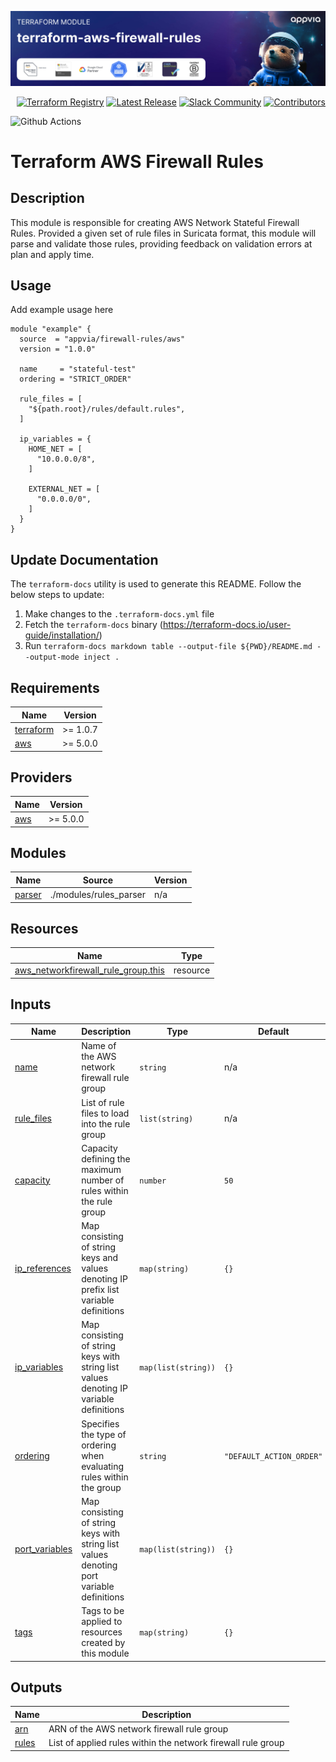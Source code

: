 <!-- markdownlint-disable -->
<a href="https://www.appvia.io/"><img src="https://github.com/appvia/terraform-aws-firewall-rules/blob/main/appvia_banner.jpg?raw=true" alt="Appvia Banner"/></a><br/><p align="right"> <a href="https://registry.terraform.io/modules/appvia/firewall-rules/aws/latest"><img src="https://img.shields.io/static/v1?label=APPVIA&message=Terraform%20Registry&color=191970&style=for-the-badge" alt="Terraform Registry"/></a></a> <a href="https://github.com/appvia/terraform-aws-firewall-rules/releases/latest"><img src="https://img.shields.io/github/release/appvia/terraform-aws-firewall-rules.svg?style=for-the-badge&color=006400" alt="Latest Release"/></a> <a href="https://appvia-community.slack.com/join/shared_invite/zt-1s7i7xy85-T155drryqU56emm09ojMVA#/shared-invite/email"><img src="https://img.shields.io/badge/Slack-Join%20Community-purple?style=for-the-badge&logo=slack" alt="Slack Community"/></a> <a href="https://github.com/appvia/terraform-aws-firewall-rules/graphs/contributors"><img src="https://img.shields.io/github/contributors/appvia/terraform-aws-firewall-rules.svg?style=for-the-badge&color=FF8C00" alt="Contributors"/></a>

<!-- markdownlint-restore -->
<!--
  ***** CAUTION: DO NOT EDIT ABOVE THIS LINE ******
-->

![Github Actions](https://github.com/appvia/terraform-aws-firewall-rules/actions/workflows/terraform.yml/badge.svg)

# Terraform AWS Firewall Rules

## Description

This module is responsible for creating AWS Network Stateful Firewall Rules. Provided a given set of rule files in Suricata format, this module will parse and validate those
rules, providing feedback on validation errors at plan and apply time.

## Usage

Add example usage here

```hcl
module "example" {
  source  = "appvia/firewall-rules/aws"
  version = "1.0.0"

  name     = "stateful-test"
  ordering = "STRICT_ORDER"

  rule_files = [
    "${path.root}/rules/default.rules",
  ]

  ip_variables = {
    HOME_NET = [
      "10.0.0.0/8",
    ]

    EXTERNAL_NET = [
      "0.0.0.0/0",
    ]
  }
}
```

## Update Documentation

The `terraform-docs` utility is used to generate this README. Follow the below steps to update:

1. Make changes to the `.terraform-docs.yml` file
2. Fetch the `terraform-docs` binary (https://terraform-docs.io/user-guide/installation/)
3. Run `terraform-docs markdown table --output-file ${PWD}/README.md --output-mode inject .`

<!-- BEGIN_TF_DOCS -->
## Requirements

| Name | Version |
|------|---------|
| <a name="requirement_terraform"></a> [terraform](#requirement\_terraform) | >= 1.0.7 |
| <a name="requirement_aws"></a> [aws](#requirement\_aws) | >= 5.0.0 |

## Providers

| Name | Version |
|------|---------|
| <a name="provider_aws"></a> [aws](#provider\_aws) | >= 5.0.0 |

## Modules

| Name | Source | Version |
|------|--------|---------|
| <a name="module_parser"></a> [parser](#module\_parser) | ./modules/rules_parser | n/a |

## Resources

| Name | Type |
|------|------|
| [aws_networkfirewall_rule_group.this](https://registry.terraform.io/providers/hashicorp/aws/latest/docs/resources/networkfirewall_rule_group) | resource |

## Inputs

| Name | Description | Type | Default | Required |
|------|-------------|------|---------|:--------:|
| <a name="input_name"></a> [name](#input\_name) | Name of the AWS network firewall rule group | `string` | n/a | yes |
| <a name="input_rule_files"></a> [rule\_files](#input\_rule\_files) | List of rule files to load into the rule group | `list(string)` | n/a | yes |
| <a name="input_capacity"></a> [capacity](#input\_capacity) | Capacity defining the maximum number of rules within the rule group | `number` | `50` | no |
| <a name="input_ip_references"></a> [ip\_references](#input\_ip\_references) | Map consisting of string keys and values denoting IP prefix list variable definitions | `map(string)` | `{}` | no |
| <a name="input_ip_variables"></a> [ip\_variables](#input\_ip\_variables) | Map consisting of string keys with string list values denoting IP variable definitions | `map(list(string))` | `{}` | no |
| <a name="input_ordering"></a> [ordering](#input\_ordering) | Specifies the type of ordering when evaluating rules within the group | `string` | `"DEFAULT_ACTION_ORDER"` | no |
| <a name="input_port_variables"></a> [port\_variables](#input\_port\_variables) | Map consisting of string keys with string list values denoting port variable definitions | `map(list(string))` | `{}` | no |
| <a name="input_tags"></a> [tags](#input\_tags) | Tags to be applied to resources created by this module | `map(string)` | `{}` | no |

## Outputs

| Name | Description |
|------|-------------|
| <a name="output_arn"></a> [arn](#output\_arn) | ARN of the AWS network firewall rule group |
| <a name="output_rules"></a> [rules](#output\_rules) | List of applied rules within the network firewall rule group |
<!-- END_TF_DOCS -->
